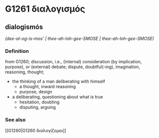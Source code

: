 # G1261 διαλογισμός

## dialogismós

_(dee-al-og-is-mos' | thee-ah-loh-gee-SMOSE | thee-ah-loh-gee-SMOSE)_

### Definition

from G1260; discussion, i.e., (internal) consideration (by implication, purpose), or (external) debate; dispute, doubtful(-ing), imagination, reasoning, thought; 

- the thinking of a man deliberating with himself
  - a thought, inward reasoning
  - purpose, design
- a deliberating, questioning about what is true
  - hesitation, doubting
  - disputing, arguing

### See also

[[G1260|G1260 διαλογίζομαι]]
